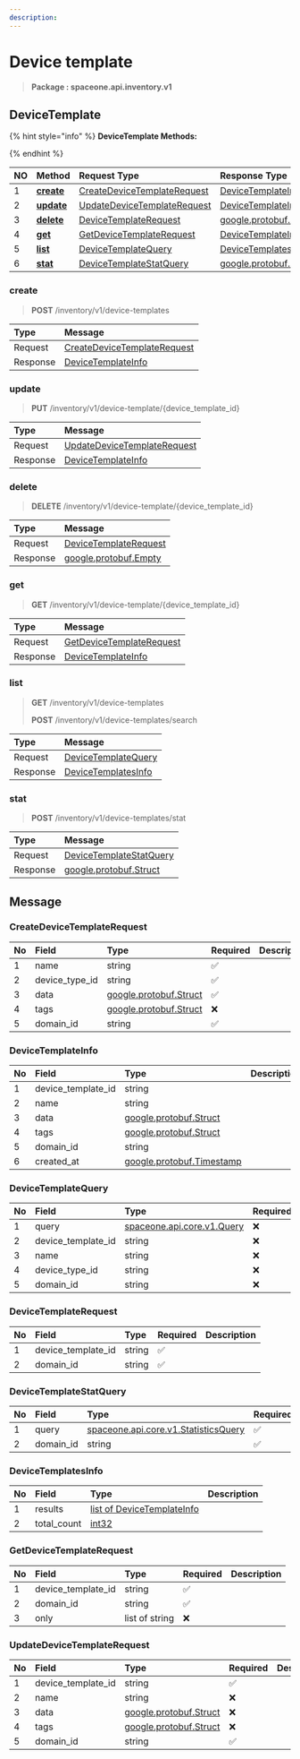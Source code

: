 ```yaml
---
description:  
---
```

# Device template

>  **Package : spaceone.api.inventory.v1**

## DeviceTemplate

{% hint style="info" %}
**DeviceTemplate Methods:**

{%  endhint %}


| NO |  Method | Request Type | Response Type | Description |
| :--- | :--- | :--- | :--- | :--- |
| 1 | [**create**](device-template.md#create)|   [CreateDeviceTemplateRequest](device-template.md#createdevicetemplaterequest) |   [DeviceTemplateInfo](device-template.md#devicetemplateinfo) |  |
| 2 | [**update**](device-template.md#update)|   [UpdateDeviceTemplateRequest](device-template.md#updatedevicetemplaterequest) |   [DeviceTemplateInfo](device-template.md#devicetemplateinfo) |  |
| 3 | [**delete**](device-template.md#delete)|   [DeviceTemplateRequest](device-template.md#devicetemplaterequest) |  [google.protobuf.Empty](https://github.com/protocolbuffers/protobuf/blob/master/src/google/protobuf/empty.proto)|  |
| 4 | [**get**](device-template.md#get)|   [GetDeviceTemplateRequest](device-template.md#getdevicetemplaterequest) |   [DeviceTemplateInfo](device-template.md#devicetemplateinfo) |  |
| 5 | [**list**](device-template.md#list)|   [DeviceTemplateQuery](device-template.md#devicetemplatequery) |   [DeviceTemplatesInfo](device-template.md#devicetemplatesinfo) |  |
| 6 | [**stat**](device-template.md#stat)|   [DeviceTemplateStatQuery](device-template.md#devicetemplatestatquery) |  [google.protobuf.Struct](https://github.com/protocolbuffers/protobuf/blob/master/src/google/protobuf/struct.proto)|  | 
 

 
### create
> **POST** /inventory/v1/device-templates
>


| Type | Message |
| :--- | :--- |
| Request | [CreateDeviceTemplateRequest](device-template.md#createdevicetemplaterequest) |
| Response |  [DeviceTemplateInfo](device-template.md#devicetemplateinfo)  |
 
 

 
### update
> **PUT** /inventory/v1/device-template/{device_template_id}
>


| Type | Message |
| :--- | :--- |
| Request | [UpdateDeviceTemplateRequest](device-template.md#updatedevicetemplaterequest) |
| Response |  [DeviceTemplateInfo](device-template.md#devicetemplateinfo)  |
 
 

 
### delete
> **DELETE** /inventory/v1/device-template/{device_template_id}
>


| Type | Message |
| :--- | :--- |
| Request | [DeviceTemplateRequest](device-template.md#devicetemplaterequest) |
| Response | [google.protobuf.Empty](https://github.com/protocolbuffers/protobuf/blob/master/src/google/protobuf/empty.proto) |
 
 

 
### get
> **GET** /inventory/v1/device-template/{device_template_id}
>


| Type | Message |
| :--- | :--- |
| Request | [GetDeviceTemplateRequest](device-template.md#getdevicetemplaterequest) |
| Response |  [DeviceTemplateInfo](device-template.md#devicetemplateinfo)  |
 
 

 
### list
> **GET** /inventory/v1/device-templates
>
> **POST** /inventory/v1/device-templates/search



| Type | Message |
| :--- | :--- |
| Request | [DeviceTemplateQuery](device-template.md#devicetemplatequery) |
| Response |  [DeviceTemplatesInfo](device-template.md#devicetemplatesinfo)  |
 
 

 
### stat
> **POST** /inventory/v1/device-templates/stat
>


| Type | Message |
| :--- | :--- |
| Request | [DeviceTemplateStatQuery](device-template.md#devicetemplatestatquery) |
| Response | [google.protobuf.Struct](https://github.com/protocolbuffers/protobuf/blob/master/src/google/protobuf/struct.proto) |


## 

## Message

### CreateDeviceTemplateRequest
| No | Field | Type | Required | Description |
| :--- | :--- | :--- | :--- | :--- |
| 1 | name |string|✅| |
| 2 | device_type_id |string|✅| |
| 3 | data |[google.protobuf.Struct](https://github.com/protocolbuffers/protobuf/blob/master/src/google/protobuf/struct.proto)|✅| |
| 4 | tags |[google.protobuf.Struct](https://github.com/protocolbuffers/protobuf/blob/master/src/google/protobuf/struct.proto)|❌| |
| 5 | domain_id |string|✅| |

### DeviceTemplateInfo
| No | Field | Type |  Description |
| :--- | :--- | :--- | :--- |
| 1 | device_template_id |string | |
| 2 | name |string | |
| 3 | data |[google.protobuf.Struct](https://github.com/protocolbuffers/protobuf/blob/master/src/google/protobuf/struct.proto) | |
| 4 | tags |[google.protobuf.Struct](https://github.com/protocolbuffers/protobuf/blob/master/src/google/protobuf/struct.proto) | |
| 5 | domain_id |string | |
| 6 | created_at |[google.protobuf.Timestamp](https://github.com/protocolbuffers/protobuf/blob/master/src/google/protobuf/timestamp.proto) | |

### DeviceTemplateQuery
| No | Field | Type | Required | Description |
| :--- | :--- | :--- | :--- | :--- |
| 1 | query |[spaceone.api.core.v1.Query](https://spaceone-dev.gitbook.io/api-reference/common-v1/search-query)|❌| |
| 2 | device_template_id |string|❌| |
| 3 | name |string|❌| |
| 4 | device_type_id |string|❌| |
| 5 | domain_id |string|❌| |

### DeviceTemplateRequest
| No | Field | Type | Required | Description |
| :--- | :--- | :--- | :--- | :--- |
| 1 | device_template_id |string|✅| |
| 2 | domain_id |string|✅| |

### DeviceTemplateStatQuery
| No | Field | Type | Required | Description |
| :--- | :--- | :--- | :--- | :--- |
| 1 | query |[spaceone.api.core.v1.StatisticsQuery](https://spaceone-dev.gitbook.io/api-reference/common-v1/statistics-query)|✅| |
| 2 | domain_id |string|✅| |

### DeviceTemplatesInfo
| No | Field | Type |  Description |
| :--- | :--- | :--- | :--- |
| 1 | results |[list of DeviceTemplateInfo](device-template.md#devicetemplateinfo) | |
| 2 | total_count |[int32](https://github.com/protocolbuffers/protobuf/blob/master/src/google/protobuf/type.proto) | |

### GetDeviceTemplateRequest
| No | Field | Type | Required | Description |
| :--- | :--- | :--- | :--- | :--- |
| 1 | device_template_id |string|✅| |
| 2 | domain_id |string|✅| |
| 3 | only |list of string|❌| |

### UpdateDeviceTemplateRequest
| No | Field | Type | Required | Description |
| :--- | :--- | :--- | :--- | :--- |
| 1 | device_template_id |string|✅| |
| 2 | name |string|❌| |
| 3 | data |[google.protobuf.Struct](https://github.com/protocolbuffers/protobuf/blob/master/src/google/protobuf/struct.proto)|❌| |
| 4 | tags |[google.protobuf.Struct](https://github.com/protocolbuffers/protobuf/blob/master/src/google/protobuf/struct.proto)|❌| |
| 5 | domain_id |string|✅| |
